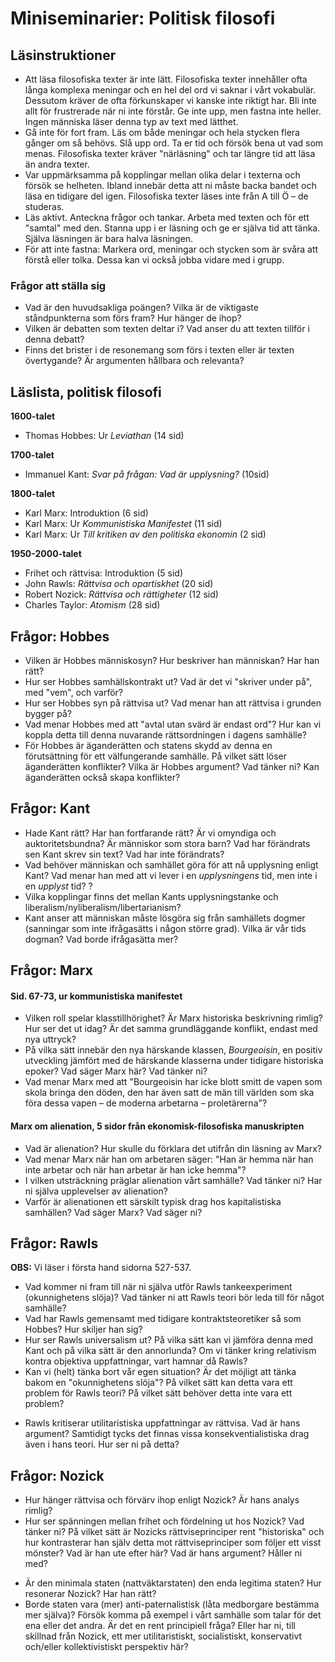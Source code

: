 # Miniseminarier: Politisk filosofi

## Läsinstruktioner

* Att läsa filosofiska texter är inte lätt. Filosofiska texter innehåller ofta långa komplexa meningar och en hel del ord vi saknar i vårt vokabulär. Dessutom kräver de ofta förkunskaper vi kanske inte riktigt har. Bli inte allt för frustrerade när ni inte förstår. Ge inte upp, men fastna inte heller. Ingen människa läser denna typ av text med lätthet.
* Gå inte för fort fram. Läs om både meningar och hela stycken flera gånger om så behövs. Slå upp ord. Ta er tid och försök bena ut vad som menas. Filosofiska texter kräver "närläsning" och tar längre tid att läsa än andra texter.
* Var uppmärksamma på kopplingar mellan olika delar i texterna och försök se helheten. Ibland innebär detta att ni måste backa bandet och läsa en tidigare del igen. Filosofiska texter läses inte från A till Ö – de studeras.
* Läs aktivt. Anteckna frågor och tankar. Arbeta med texten och för ett "samtal" med den. Stanna upp i er läsning och ge er själva tid att tänka. Själva läsningen är bara halva läsningen. 
*  För att inte fastna: Markera ord, meningar och stycken som är svåra att förstå eller tolka. Dessa kan vi också jobba vidare med i grupp. 

### Frågor att ställa sig

* Vad är den huvudsakliga poängen? Vilka är de viktigaste  ståndpunkterna som förs fram? Hur hänger de ihop?
* Vilken är debatten som texten deltar i? Vad anser du att texten tillför i denna debatt? 
* Finns det brister i de resonemang som förs i texten eller är texten övertygande? Är argumenten hållbara och relevanta? 

## Läslista, politisk filosofi

**1600-talet**

* Thomas Hobbes: Ur _Leviathan_ (14 sid)

**1700-talet**

* Immanuel Kant: _Svar på frågan: Vad är upplysning?_ (10sid)

**1800-talet**

* Karl Marx: Introduktion (6 sid)
* Karl Marx: Ur _Kommunistiska Manifestet_ (11 sid)
* Karl Marx: Ur _Till kritiken av den politiska ekonomin_ (2 sid)

**1950-2000-talet**

* Frihet och rättvisa: Introduktion (5 sid)
* John Rawls: _Rättvisa och opartiskhet_ (20 sid)
* Robert Nozick: _Rättvisa och rättigheter_ (12 sid)
* Charles Taylor: _Atomism_ (28 sid)

## Frågor: Hobbes
* Vilken är Hobbes människosyn? Hur beskriver han människan? Har han rätt?
* Hur ser Hobbes samhällskontrakt ut? Vad är det vi "skriver under på", med "vem", och varför? 
* Hur ser Hobbes syn på rättvisa ut? Vad menar han att rättvisa i grunden bygger på?
* Vad menar Hobbes med att "avtal utan svärd är endast ord"? Hur kan vi koppla detta till denna nuvarande rättsordningen i dagens samhälle? 
* För Hobbes är äganderätten och statens skydd av denna en förutsättning för ett välfungerande samhälle. På vilket sätt löser äganderätten konflikter? Vilka är Hobbes argument? Vad tänker ni? Kan äganderätten också skapa konflikter? 

## Frågor: Kant

* Hade Kant rätt? Har han fortfarande rätt? Är vi omyndiga och auktoritetsbundna? Är människor som stora barn?  Vad har förändrats sen Kant skrev sin text? Vad har inte förändrats? 
* Vad behöver människan och samhället göra för att nå upplysning enligt Kant? Vad menar han med att vi lever i en _upplysningens_ tid, men inte i en _upplyst_ tid? ? 
* Vilka kopplingar finns det mellan Kants upplysningstanke och liberalism/nyliberalism/libertarianism? 
* Kant anser att människan måste lösgöra sig från samhällets  dogmer (sanningar som inte ifrågasätts i någon större grad). Vilka är vår tids dogman? Vad borde ifrågasätta mer? 
 
## Frågor: Marx

#### Sid. 67-73, ur kommunistiska manifestet

- Vilken roll spelar klasstillhörighet? Är Marx historiska beskrivning rimlig? Hur ser det ut idag? Är det samma grundläggande konflikt, endast med nya uttryck?
- På vilka sätt innebär den nya härskande klassen,  _Bourgeoisin_, en positiv utveckling jämfört med de härskande klasserna under tidigare historiska epoker? Vad säger Marx här? Vad tänker ni?  
- Vad menar Marx med att "Bourgeoisin har icke blott smitt de vapen som skola bringa den döden, den har även satt de män till världen som ska föra dessa vapen – de moderna arbetarna – proletärerna"? 

<!--- Dessa frågor fanns inte riktigt i texten: Är historiematerialismen sann?  - Är revolutionen nödvändig? Kommer det kapitalistiska samhället ersättas med det kommunistiska? -->


#### Marx om alienation, 5 sidor från ekonomisk-filosofiska  manuskripten

* Vad är alienation? Hur skulle du förklara det utifrån din läsning av Marx?
* Vad menar Marx när han om arbetaren säger: "Han är hemma när han inte arbetar och när han arbetar är han icke hemma"?
* I vilken utsträckning präglar alienation vårt samhälle?  Vad tänker ni? Har ni själva upplevelser av alienation? 
* Varför är alienationen ett särskilt typisk drag hos kapitalistiska samhällen? Vad säger Marx? Vad säger ni?

<!-- Vad menar Marx när han säger: "Tillägnelsen av objektet är i så hög grad en alienation, att ju fler objekt arbetaren producerar desto mindre kan han äga, och i desto större utsträckning blir han beroende av sin produkt, kapitalet"? -->

<!--* Vad menar Marx med "Nationalekonomin utgår ifrån privategendomens faktum. Den förklarar det inte"? -->


## Frågor: Rawls

**OBS:** Vi läser i första hand sidorna 527-537.

* Vad kommer ni fram till när ni själva utför Rawls tankeexperiment (okunnighetens slöja)? Vad tänker ni att Rawls teori bör leda till för något samhälle? 
* Vad har Rawls gemensamt med tidigare kontraktsteoretiker så som Hobbes? Hur skiljer han sig? 
* Hur ser Rawls universalism ut? På vilka sätt kan vi jämföra denna med Kant och på vilka sätt är den annorlunda? Om vi tänker kring relativism kontra objektiva uppfattningar, vart hamnar då Rawls? 
* Kan vi (helt) tänka bort vår egen situation? Är det möjligt att tänka bakom en "okunnighetens slöja"? På vilket sätt kan detta vara ett problem för Rawls teori? På vilket sätt behöver detta inte vara ett problem?
- Rawls kritiserar utilitaristiska uppfattningar av rättvisa. Vad är hans argument? Samtidigt tycks det finnas vissa konsekventialistiska drag även i hans teori. Hur ser ni på detta?

<!--* Hur ser Rawls på frågan om frivillighet vad gäller samhällskontraktet?  -->

<!--För är det exempelvis inte att åberopa konsekvenser om vi menar att en ojämn fördelning är att föredra i de fall som denna i slutändan gynnar de sämst ställda? --> 

## Frågor: Nozick

* Hur hänger rättvisa och förvärv ihop enligt Nozick? Är hans analys rimlig?
* Hur ser spänningen mellan frihet och fördelning ut hos Nozick? Vad tänker ni? På vilket sätt är Nozicks rättviseprinciper rent "historiska" och hur kontrasterar han själv detta mot rättviseprinciper som följer ett visst mönster? Vad är han ute efter här? Vad är hans argument? Håller ni med?
- Är den minimala staten (nattväktarstaten) den enda legitima staten? Hur resonerar Nozick? Har han rätt? 
- Borde staten vara (mer) anti-paternalistisk (låta medborgare bestämma mer själva)? Försök komma på exempel i vårt samhälle som talar för det ena eller det andra. Är det en rent principiell fråga? Eller har ni, till skillnad från Nozick, ett mer utilitaristiskt, socialistiskt, konservativt och/eller kollektivistiskt perspektiv här?  







